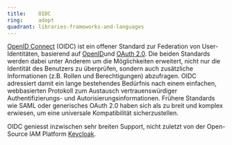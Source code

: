 ```yaml
---
title:    OIDC  
ring:     adopt  
quadrant: libraries-frameworks-and-languages
---
```


[OpenID Connect][oidc] (OIDC) ist ein offener Standard zur Federation von User-Identitäten,
basierend auf [OpenID][openid]und [OAuth 2.0][oauth].
Die beiden Standards werden dabei unter Anderem um die Möglichkeiten erweitert, nicht nur die Identität des Benutzers zu
überprüfen, sondern auch zusätzliche Informationen (z.B. Rollen und Berechtigungen) abzufragen. OIDC adressiert damit
ein lange bestehendes Bedürfnis nach einem einfachen, webbasierten Protokoll zum Austausch vertrauenswürdiger
Authentifizierungs- und Autorisierungsinformationen. Frühere Standards wie SAML oder generisches OAuth 2.0 haben sich
als zu breit und komplex erwiesen, um eine universale Kompatibilität sicherzustellen.

OIDC geniesst inzwischen sehr breiten Support, nicht zuletzt von der Open-Source IAM
Platform [Keycloak][keycloak].

[oidc]: https://openid.net/connect/
[openid]: https://openid.net/specs/openid-authentication-2_0.html
[oauth]: https://oauth.net/2/
[keycloak]: https://www.keycloak.org/
